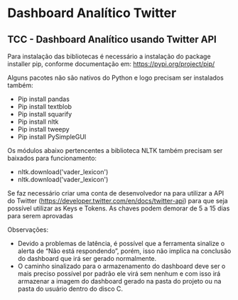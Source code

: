 # Dashboard Analítico Twitter
## TCC - Dashboard Analítico usando Twitter API

Para instalação das bibliotecas é necessário a instalação do package installer pip, conforme documentação em: https://pypi.org/project/pip/

Alguns pacotes não são nativos do Python e logo precisam ser instalados também:
* Pip install pandas
* Pip install textblob
* Pip install squarify
* Pip install nltk
* Pip install tweepy
* Pip install PySimpleGUI

Os módulos abaixo pertencentes a biblioteca NLTK também precisam ser baixados para funcionamento:
* nltk.download('vader_lexicon')
* nltk.download('vader_lexicon')
 
Se faz necessário criar uma conta de desenvolvedor na para utilizar a API do Twitter (https://developer.twitter.com/en/docs/twitter-api) para que seja possível utilizar as Keys e Tokens. As chaves podem demorar de 5 a 15 dias para serem aprovadas

 
Observações:
* Devido a problemas de latência, é possível que a ferramenta sinalize o alerta de “Não está respondendo”, porém, isso não implica na conclusão do dashboard que irá ser gerado normalmente.
* O caminho sinalizado para o armazenamento do dashboard deve ser o mais preciso possível por padrão ele virá sem nenhum e com isso irá armazenar a imagem do dashboard gerado na pasta do projeto ou  na pasta do usuário dentro do disco C.
 
 
